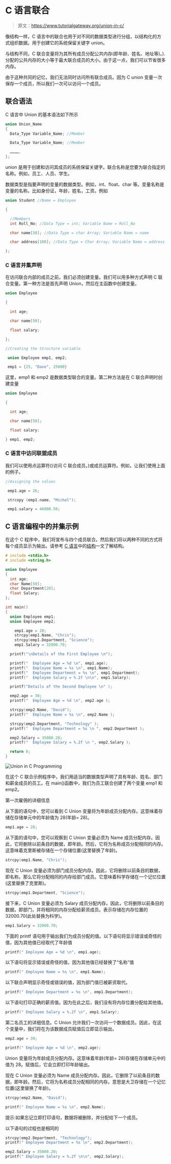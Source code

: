# C 语言联合

> 原文：<https://www.tutorialgateway.org/union-in-c/>

像结构一样，C 语言中的联合也用于对不同的数据类型进行分组，以结构化的方式组织数据。用于创建它的系统保留关键字 union。

与结构不同，C 联合变量将为其所有成员分配公共内存(即年龄、姓名、地址等)。).分配的公共内存的大小等于最大联合成员的大小。由于这一点，我们可以节省很多内存。

由于这种共同的记忆，我们无法同时访问所有联合成员。因为 C union 变量一次保存一个成员，所以我们一次可以访问一个成员。

## 联合语法

C 语言中 Union 的基本语法如下所示

```c
union Union_Name
{
  Data_Type Variable_Name; //Member

  Data_Type Variable_Name; //Member

  ………….
};
```

union 是用于创建和访问其成员的系统保留关键字。联合名称是您要为联合指定的名称。例如，员工、人员、学生。

数据类型是指要声明的变量的数据类型。例如，int、float、char 等。变量名称是变量的名称。比如身份证，年龄，姓名，工资。例如

```c
union Student //Name = Employee

{

  //Members
  int Roll_No; //Data Type = int; Variable Name = Roll_No

  char name[50]; //Data Type = char Array; Variable Name = name

  char address[100]; //Data Type = Char Array; Variable Name = address

};
```

### C 语言并集声明

在访问联合内部的成员之前，我们必须创建变量。我们可以用多种方式声明 C 联合变量。第一种方法是首先声明 Union，然后在主函数中创建变量。

```c
union Employee

{

  int age;

  char name[50];

  float salary;

};

//Creating the Structure variable

 union Employee emp1, emp2;

 emp1 = {25, "Dave", 25000}
```

这里，emp1 和 emp2 是数据类型联合的变量。第二种方法是在 C 联合声明时创建变量

```c
union Employee

{

  int age;

  char name[50];

  float salary;

} emp1, emp2;
```

### C 语言中访问联盟成员

我们可以使用点运算符()访问 C 联合成员。)或成员运算符。例如，让我们使用上面的例子。

```c
//Assigning the values

 emp1.age = 26;

 strcopy (emp1.name, "Michel");

 emp1.salary = 46000.50;
```

## C 语言编程中的并集示例

在这个 C 程序中，我们将宣布与四个成员联合。然后我们将以两种不同的方式将每个成员显示为输出。请参考 [C 语言](https://www.tutorialgateway.org/c-programming/)中的[结构](https://www.tutorialgateway.org/structures-in-c/)一文了解结构。

```c
# include <stdio.h> 
# include <string.h> 

union Employee 
{
  int age;  
  char Name[50];
  char Department[20];
  float Salary;
};

int main() 
{
  union Employee emp1;
  union Employee emp2;

    emp1.age = 28;
    strcpy(emp1.Name, "Chris");
    strcpy(emp1.Department, "Science");
    emp1.Salary = 32000.70;

  printf("\nDetails of the First Employee \n");

  printf("  Employee Age = %d \n", emp1.age);
  printf("  Employee Name = %s \n", emp1.Name);
  printf("  Employee Department = %s \n", emp1.Department);
  printf("  Employee Salary = %.2f \n\n", emp1.Salary);

  printf("Details of the Second Employee \n" );

  emp2.age = 30;
  printf("  Employee Age = %d \n", emp2.age );

  strcpy(emp2.Name, "David");
  printf("  Employee Name = %s \n", emp2.Name );

  strcpy(emp2.Department, "Technology" );
  printf("  Employee Department = %s \n ", emp2.Department );

  emp2.Salary = 35000.20;
  printf("  Employee Salary = %.2f \n ", emp2.Salary );

  return 0;
}
```

![Union in C Programming](img/1bf277883f4dea8bacc75ea26ffa8de5.png)

在这个 C 联合示例程序中，我们用适当的数据类型声明了具有年龄、姓名、部门和薪金成员的员工。在 main()函数中，我们为员工联合创建了两个变量 emp1 和 emp2。

第一次雇佣的详细信息

从下面的语句中，您可以看到 C Union 变量将为年龄成员分配内存。这意味着存储在存储单元中的年龄值为 28(年龄= 28)。

```c
emp1.age = 28;
```

从下面的语句中，您可以观察到 C Union 变量必须为 Name 成员分配内存。因此，它将删除以前条目的数据，即年龄。然后，它将为名称成员分配相同的内存。这意味着克里斯被存储在一个存储位置(这里替换了年龄)。

```c
strcpy(emp1.Name, "Chris");
```

现在 C Union 变量必须为部门成员分配内存。因此，它将删除以前条目的数据，即名称。那么它将分配相同的内存给部门成员。它意味着科学存储在一个记忆位置(这里替换了克里斯)。

```c
strcpy(emp1.Department, "Science");
```

接下来，C Union 变量必须为 Salary 成员分配内存。因此，它将删除以前条目的数据，即部门，并将相同的内存分配给薪资成员。表示存储在内存位置的 32000.70(此处替换为科学)。

```c
emp1.Salary = 32000.70;
```

下面的 printf 语句用于输出我们为成员分配的值。以下语句将显示错误或奇怪的值，因为其他值已经取代了年龄值

```c
printf(" Employee Age = %d \n", emp1.age);
```

以下语句将显示错误或奇怪的值，因为其他值已经替换了“名称”值

```c
printf(" Employee Name = %s \n", emp1.Name);
```

以下联合声明显示奇怪或错误的值，因为部门值已被薪资取代。

```c
printf(" Employee Department = %s \n", emp1.Department);
```

以下语句打印正确的薪资值。因为在此之后，我们没有将内存位置分配给其他值。

```c
printf(" Employee Salary = %.2f \n", emp1.Salary);
```

第二名员工的详细信息。C Union 允许我们一次访问一个数据成员。因此，在这个变量中，我们将在为该数据成员赋值后立即显示输出。

```c
emp2.age = 30;

printf(" Employee Age = %d \n", emp2.age);
```

Union 变量将为年龄成员分配内存。这意味着年龄(年龄= 28)存储在存储单元中的值为 28。赋值后，它会立即打印年龄输出。

现在 C Union 变量必须为 Name 成员分配内存。因此，它删除了以前条目的数据，即年龄。然后，它将为名称成员分配相同的内存。意思是大卫存储在一个记忆位置(这里替换了年龄)。

```c
strcpy(emp2.Name, "David");

printf(" Employee Name = %s \n", emp2.Name);
```

提示:如果忘记立即打印语句，数据将被删除，并分配给下一个成员。

以下语句的过程也是相同的

```c
strcpy(emp2.Department, "Technology");
printf(" Employee Department = %s \n", emp2.Department);

emp2.Salary = 35000.20;
printf(" Employee Salary = %.2f \n\n", emp2.Salary);
```
